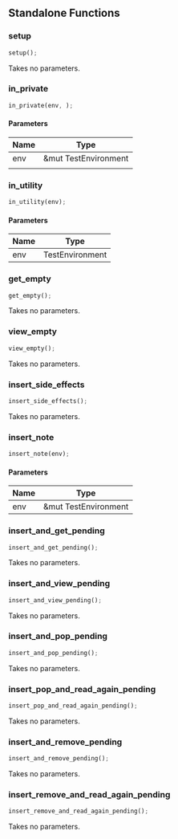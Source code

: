 ## Standalone Functions

### setup

```rust
setup();
```

Takes no parameters.

### in_private

```rust
in_private(env, );
```

#### Parameters
| Name | Type |
| --- | --- |
| env | &mut TestEnvironment |
|  |  |

### in_utility

```rust
in_utility(env);
```

#### Parameters
| Name | Type |
| --- | --- |
| env | TestEnvironment |

### get_empty

```rust
get_empty();
```

Takes no parameters.

### view_empty

```rust
view_empty();
```

Takes no parameters.

### insert_side_effects

```rust
insert_side_effects();
```

Takes no parameters.

### insert_note

```rust
insert_note(env);
```

#### Parameters
| Name | Type |
| --- | --- |
| env | &mut TestEnvironment |

### insert_and_get_pending

```rust
insert_and_get_pending();
```

Takes no parameters.

### insert_and_view_pending

```rust
insert_and_view_pending();
```

Takes no parameters.

### insert_and_pop_pending

```rust
insert_and_pop_pending();
```

Takes no parameters.

### insert_pop_and_read_again_pending

```rust
insert_pop_and_read_again_pending();
```

Takes no parameters.

### insert_and_remove_pending

```rust
insert_and_remove_pending();
```

Takes no parameters.

### insert_remove_and_read_again_pending

```rust
insert_remove_and_read_again_pending();
```

Takes no parameters.

